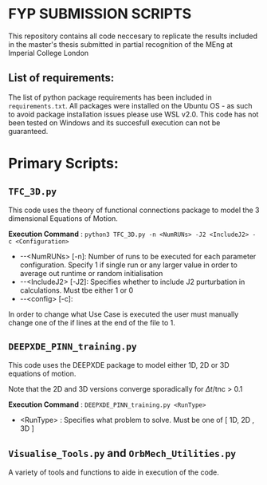 # FYP SUBMISSION SCRIPTS
This repository contains all code neccesary to replicate the results included in the master's thesis submitted in partial recognition of the MEng at Imperial College London

## List of requirements:
The list of python package requirements has been included in `requirements.txt`. All packages were installed on the Ubuntu OS - as such to avoid package installation issues please use WSL v2.0. This code has not been tested on Windows and its succesfull execution can not be guaranteed.

# Primary Scripts:

## `TFC_3D.py`
This code uses the theory of functional connections package to model the 3 dimensional Equations of Motion.

**Execution Command** : `python3 TFC_3D.py -n <NumRUNs> -J2 <IncludeJ2> -c <Configuration>` 
  - \-\-\<NumRUNs\> [\-n]: Number of runs to be executed for each parameter configuration. Specify 1 if single run or any larger value in order to average out runtime or random     initialisation
  - \-\-\<IncludeJ2\> [\-J2]: Specifies whether to include J2 purturbation in calculations. Must tbe either 1 or 0
  - \-\-\<config\> [\-c]: 

In order to change what Use Case is executed the user must manually change one of the if lines at the end of the file to 1.

## `DEEPXDE_PINN_training.py`
This code uses the DEEPXDE package to model either 1D, 2D or 3D equations of motion.

Note that the 2D and 3D versions converge sporadically for $\Delta t$/tnc \> 0.1

**Execution Command** : `DEEPXDE_PINN_training.py <RunType>` 
  - \<RunType\> : Specifies what problem to solve. Must be one of [ 1D, 2D , 3D ]

## `Visualise_Tools.py` and `OrbMech_Utilities.py`
A variety of tools and functions to aide in execution of the code. 
